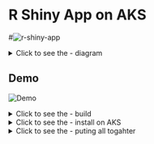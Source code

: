 # R Shiny App on AKS 

#![r-shiny-app](https://github.com/lola-pola/r-shiny-app/actions/workflows/r-shiny-app.yaml/badge.svg)

<details>
  <summary>Click to see the - diagram</summary>
    
    
```mermaid
graph TD;
    user-->r-shiny-app;
    r-shiny-app-->k8s-pod-r-shiny-app;
```

you can deploy 1 per user for demo etc.. reduce complexity 

</details>
    
## Demo 

![Demo](record/shinyapp-demo.gif)



<details>
  <summary>Click to see the - build</summary>
    
### build component


```
export registry_name='tevaprivatedemo.azurecr.io'
echo ${registry_name}
```


```
docker build -t ${registry_name}/r-shiny-app:1 .
docker push ${registry_name}/r-shiny-app:1
```

</details>

<details>
  <summary>Click to see the - install on AKS  </summary>
  
### install on AKS  

```
helm upgrade -i lola-r-shiny-app1 --create-namespace -n r-shiny-app  r-shiny-app 
```

validate 

```
kubectl get ingress -n r-shiny-proxy 
```

```
kubectl get pods  -n r-shiny-proxy 
```


start to the url and start enjoy :) 
</details>


</details>

<details>
  <summary>Click to see the - puting all togahter </summary>
  
### puting all togahter L:)

```
export registry_name='tevaprivatedemo.azurecr.io'
echo ${registry_name}
docker build -t ${registry_name}/r-shiny-app:1 .
docker push ${registry_name}/r-shiny-app:1

helm upgrade -i lola-r-shiny-app1 --create-namespace -n r-shiny-app  r-shiny-app 

kubectl get pods  -n r-shiny-app

kubectl get ingress -n r-shiny-app

kubectl get pods  -n r-shiny-app  -w 

```
</details>
